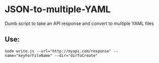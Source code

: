 # JSON-to-multiple-YAML
Dumb script to take an API response and convert to multiple YAML files


## Use:
`node write.js --url="http://myapi.com/response" --name="keyForFileName" --dir="dirToCreate"`
